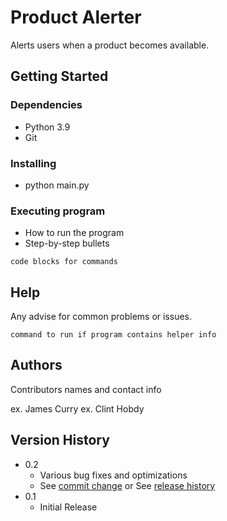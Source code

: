 # Product Alerter

Alerts users when a product becomes available.

## Getting Started

### Dependencies

* Python 3.9
* Git

### Installing

* python main.py

### Executing program

* How to run the program
* Step-by-step bullets
```
code blocks for commands
```

## Help

Any advise for common problems or issues.
```
command to run if program contains helper info
```

## Authors

Contributors names and contact info

ex. James Curry
ex. Clint Hobdy

## Version History

* 0.2
    * Various bug fixes and optimizations
    * See [commit change]() or See [release history]()
* 0.1
    * Initial Release